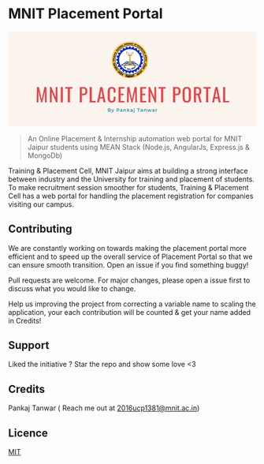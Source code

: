 # MNIT Placement Portal
![MNIT_Placement_Portal](./public/assets/images/github-mnit-placement-portal.png)
> An Online Placement & Internship automation web portal for MNIT Jaipur students using MEAN Stack (Node.js, AngularJs, Express.js & MongoDb)

Training & Placement Cell, MNIT Jaipur aims at building a strong interface between industry and the University for training and placement of students. To make recruitment session smoother for students, Training & Placement Cell has a web portal for handling the placement registration for companies visiting our campus.

## Contributing
We are constantly working on towards making the placement portal more efficient and to speed up the overall service of Placement Portal so that we can ensure smooth transition. Open an issue if you find something buggy!

Pull requests are welcome. For major changes, please open a issue first to discuss what you would like to change.

Help us improving the project from correcting a variable name to scaling the application, your each contribution will be counted & get your name added in Credits!
## Support

Liked the initiative ? Star the repo and show some love <3

## Credits
Pankaj Tanwar ( Reach me out at 2016ucp1381@mnit.ac.in)

## Licence
[MIT](https://choosealicense.com/licenses/mit/) 
